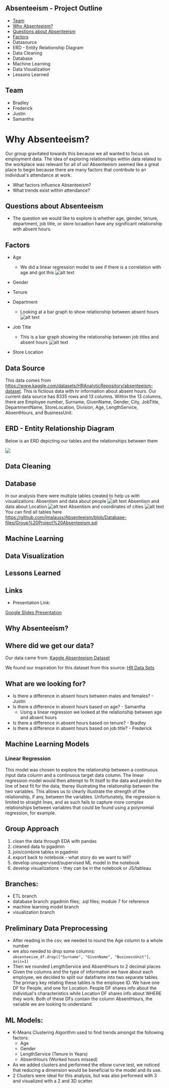 ## Absenteeism - Project Outline
- [Team](https://github.com/jmalauss/Absenteeism#team "Team")
- [Why Absenteeism?](https://github.com/jmalauss/Absenteeism#why-absenteeism "Why Absenteeism?")
- [Questions about Absenteeism](https://github.com/jmalauss/Absenteeism#questions-about-absenteeism "Questions About Absenteeism")
- [Factors](https://github.com/jmalauss/Absenteeism#factors "Factors")
- Datasource
- ERD - Entity Relationship Diagram
- Data Cleaning
- Database
- Machine Learning
- Data Visualization
- Lessons Learned

## Team
- Bradley
- Frederick
- Justin
- Samantha

# Why Absenteeism?
Our group gravitated towards this because we all wanted to focus on employment data. The idea of exploring relationships within data related to the workplace was relevant for all of us! Absenteeism seemed like a great place to begin because there are many factors that contribute to an individual's attendance at work.
- What factors influence Absenteeism? 
- What trends exist within attendance?

## Questions about Absenteeism
- The question we would like to explore is whether age, gender, tenure, department, job title, or store locaation have any significant relationship with absent hours.

## Factors
- Age
  - We did a linear regression model to see if there is a correlation with age and got this 
![alt text](https://raw.githubusercontent.com/jmalauss/Absenteeism/machine_learning/Fig4.png)

- Gender

- Tenure

- Department
  - Looking at a bar graph to show relationship between absent hours
  ![alt text](https://raw.githubusercontent.com/jmalauss/Absenteeism/visualization/Average%20Absent%20Hours%20Per%20Department.png)

- Job Title
  - This is a bar graph showing the relationship between job titles and absent hours
  ![alt text](https://raw.githubusercontent.com/jmalauss/Absenteeism/visualization/Average%20Absent%20Hours%20Per%20Job%20Title.png)

- Store Location

## Data Source

This data comes from https://www.kaggle.com/datasets/HRAnalyticRepository/absenteeism-dataset.  This is fictious data with hr information about absent hours.  Our current data source has 8335 rows and 13 columns. Within the 13 columns, there are Employee number, Surname, GivenName, Gender, City, JobTitle, DepartmentName, StoreLocation, Division, Age, LengthService, AbsentHours, and BusinessUnit.

## ERD - Entity Relationship Diagram

Below is an ERD depicting our tables and the relationships between them

<img src="https://github.com/jmalauss/Absenteeism/blob/Database-files/Resources/Images/Absenteeism_ERD.png">

## Data Cleaning
## Database
In our analysis there were multiple tables created to help us with visualizations:
Absentism and data about people
 ![alt text](https://raw.githubusercontent.com/jmalauss/Absenteeism/visualization/people.png)
 Absentism and data about Location
 ![alt text](https://raw.githubusercontent.com/jmalauss/Absenteeism/visualization/location%20table.png)
 Absentism and coordinates of cities
 ![alt text](https://raw.githubusercontent.com/jmalauss/Absenteeism/visualization/coordinates%20table.png)
 You can find all tables here
 https://github.com/jmalauss/Absenteeism/blob/Database-files/Group%20Project%20Absenteeism.sql
## Machine Learning
## Data Visualization
## Lessons Learned
## Links
- Presentation Link:

[Google Slides Presentation](https://docs.google.com/presentation/d/1FpSnqludv_uRUOL-mWzRSvVawIkKticF0kY8_Bl397w/edit#slide=id.p "Google Slides Presentation")

## Why Absenteeism?


## Where did we get our data?
Our data came from: 
[Kaggle Absenteeism Dataset](https://www.kaggle.com/datasets/HRAnalyticRepository/absenteeism-dataset "Kaggle Absenteeism Dataset")

We found our inspiration for this dataset from this source:
[HR Data Sets](https://www.aihr.com/blog/hr-data-sets-people-analytics/ "HR Data Sets")



## What are we looking for?
- Is there a difference in absent hours between males and females? - Justin
- Is there a difference in absent hours based on age? - Samantha
  - Using a linear regression we looked at the relationship between age and absent hours
- Is there a difference in absent hours based on tenure? - Bradley
- Is there a difference in absent hours based on job title? - Frederick

## Machine Learning Models

### Linear Regression

This model was chosen to explore the relationship between a continuous input data column and a continuous target data column. The linear regression model would then attempt to fit itself to the data and predict the line of best fit for the data, therey illustrating the relationship between the two variables. This allows us to clearly illustrate the strength of the relationship, if any, between the variables. Unfortunately, the regression is limited to straight lines, and as such fails to capture more complex relationships between variables that could be found using a polynomial regression, for example.



## Group Approach
1. clean the data through EDA with pandas
2. cleaned data to pgadmin
3. join/combine tables in pgadmin
4. export back to notebook - what story do we want to tell?
5. develop unsupervised/supervised ML model in the notebook
6. develop visualizations - they can be in the notebook or JS/tableau

## Branches:
- ETL branch
- database branch: pgadmin files; .sql files; module 7 for reference
- machine learning model branch
- visualization branch

## Preliminary Data Preprocessing
- After reading in the csv, we needed to round the Age column to a whole number
- we also needed to drop some columns: `absenteeism_df.drop(["Surname", "GivenName", "BusinessUnit"], axis=1)`
- Then we rounded LengthService and AbsentHours to 2 decimal places
- Given the columns and the type of information we have about each employee, we decided to split our dataframe into two separate tables. The primary key relating these tables is the employee ID. We have one DF for People, and one for Location. People DF shares info about the individual's characteristics while Location DF shares info about WHERE they work. Both of these DFs contain the column AbsentHours, the variable we are looking to understand.


## ML Models:
- K-Means Clustering Algorithm used to find trends amongst the following factors:
    - Age
    - Gender
    - LengthService (Tenure in Years)
    - AbsentHours (Worked hours missed)
- As we added clusters and performed the elbow curve test, we noticed that reducing a dimension would be beneficial to the model and its use.
- 2 Clusters were ideal for this analysis, but was also performed with 3 and visualized with a 2 and 3D scatter.
